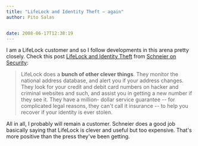 ```yaml
---
title: "LifeLock and Identity Theft – again"
author: Pito Salas


date: 2008-06-17T12:38:19
---
```




I am a LifeLock customer and so I follow developments in this arena pretty
closely. Check this post [LifeLock and Identity
Theft](<http://www.schneier.com/blog/archives/2008/06/lifelock_and_id.html>)
from [Schneier on Security](<http://www.schneier.com/blog/index.rdf>):

> LifeLock does a **bunch of other clever things**. They monitor the national
> address database, and alert you if your address changes. They look for your
> credit and debit card numbers on hacker and criminal websites and such, and
> assist you in getting a new number if they see it. They have a million-
> dollar service guarantee -- for complicated legal reasons, they can't call
> it insurance -- to help you recover if your identity is ever stolen.

All in all, I probably will remain a customer. Schneier does a good job
basically saying that LifeLock is clever and useful but too expensive. That's
more positive than the press they've been getting.


